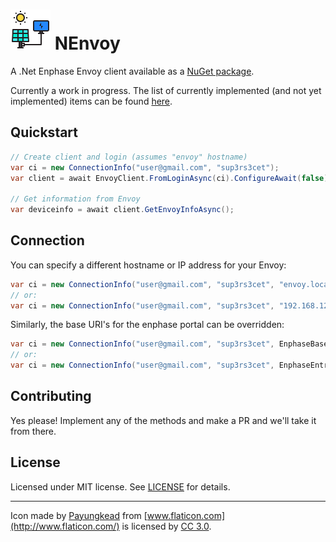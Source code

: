 # ![Logo](logo.png) NEnvoy

A .Net Enphase Envoy client available as a [NuGet package](https://www.nuget.org/packages/NEnvoy).

Currently a work in progress. The list of currently implemented (and not yet implemented) items can be found [here](TODO.md).

## Quickstart

```c#
// Create client and login (assumes "envoy" hostname)
var ci = new ConnectionInfo("user@gmail.com", "sup3rs3cet");
var client = await EnvoyClient.FromLoginAsync(ci).ConfigureAwait(false);

// Get information from Envoy
var deviceinfo = await client.GetEnvoyInfoAsync();
```

## Connection

You can specify a different hostname or IP address for your Envoy:

```c#
var ci = new ConnectionInfo("user@gmail.com", "sup3rs3cet", "envoy.local");
// or:
var ci = new ConnectionInfo("user@gmail.com", "sup3rs3cet", "192.168.123.45");
```

Similarly, the base URI's for the enphase portal can be overridden:

```c#
var ci = new ConnectionInfo("user@gmail.com", "sup3rs3cet", EnphaseBaseUri: "https://enlighten-new.enphaseenergy.com");
// or:
var ci = new ConnectionInfo("user@gmail.com", "sup3rs3cet", EnphaseEntrezBaseUri: "https://entrez-new.enphaseenergy.com");
```

## Contributing

Yes please! Implement any of the methods and make a PR and we'll take it from there.

## License

Licensed under MIT license. See [LICENSE](LICENSE) for details.

---

Icon made by [Payungkead](https://www.flaticon.com/authors/payungkead) from [www.flaticon.com](http://www.flaticon.com/) is licensed by [CC 3.0](http://creativecommons.org/licenses/by/3.0/).